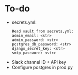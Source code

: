 # To-do

- secrets.yml:
    ```
    Read vault from secrets.yml:
    admin_email: <str>
    admin_password: <str>
    postgres_db_password: <str>
    django_secret_key: <str>
    smtp_password: <str>
    ```
- Slack channel ID + API key
- Configure postgres in prod.py

